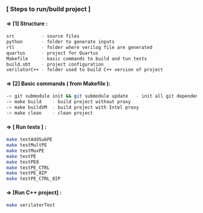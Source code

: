 ### [ Steps to run/build project ]

#### => [1] Structure :
```bash
src          - source files 
python       - folder to generate inputs
rtl          - folder where verilog file are generated
quartus      - project for Quartus
Makefile     - basic commands to build and tun tests
build.sbt    - project configuration
verilatorC++ - folder used to build C++ version of project
```

#### => [2] Basic commands ( from Makefile ):
```bash
-> git submodule init && git submodule update   - init all git dependencies
-> make build    - build project without proxy
-> make buildVM  - build project with Intel proxy
-> make clean    - clean project
```

#### => [ Run tests ] :
```bash
make testAddSubPE
make testMultPE
make testMuxPE
make testPE
make testPE8
make testPE_CTRL
make testPE_8IP
make testPE_CTRL_8IP
```

#### => [Run C++ project] :
```bash
make verilatorTest
```